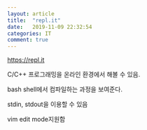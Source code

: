 ```yaml
---
layout: article
title:  "repl.it"
date:   2019-11-09 22:32:54
categories: IT
comment: true
---
```


https://repl.it

C/C++ 프로그래밍을 온라인 환경에서 해볼 수 있음.

bash shell에서 컴파일하는 과정을 보여준다.

stdin, stdout을 이용할 수 있음

vim edit mode지원함
